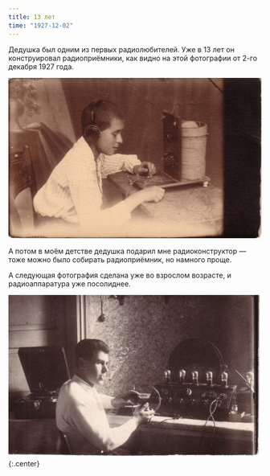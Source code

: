 ```yaml
---
title: 13 лет
time: "1927-12-02"
---
```

Дедушка был одним из первых радиолюбителей.
Уже в 13 лет он конструировал радиоприёмники,
как видно на этой фотографии от 2-го декабря 1927 года.

![13 years old](/files/judka/photo/ded/2-12-1927.jpg)

А потом в моём детстве дедушка подарил мне радиоконструктор —
тоже можно было собирать радиоприёмник, но намного проще.

А следующая фотография сделана уже во взрослом возрасте,
и радиоаппаратура уже посолиднее.

![](/files/judka/photo/ded/photo0012.jpg){:.center}
